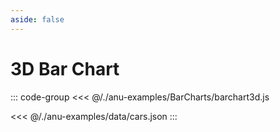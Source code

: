 ```yaml
---
aside: false
---
```

<script setup>
import { barchart3D } from '../anu-examples/BarCharts/barchart3d.js'
import singleView  from '../vue_components/singleView.vue'
</script>

# 3D Bar Chart

<singleView :scene="barchart3D" />

::: code-group
<<< @/./anu-examples/BarCharts/barchart3d.js 

<<< @/./anu-examples/data/cars.json
:::